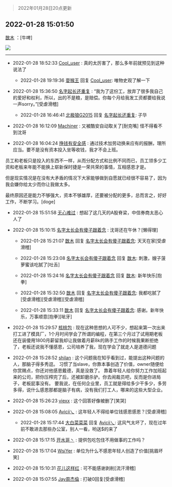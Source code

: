 > 2022年01月28日20点更新
<link rel="stylesheet" href="https://cdn.jsdelivr.net/gh/taotie6/sampleJSON@main/css/photo_show.css">
<meta name="referrer" content="no-referrer" />


 ## 2022-01-28 15:01:50 

 [㪚木](https://www.coolapk.com/feed/33157866?shareKey=NzJlY2UwZTE1MzUxNjFmM2ExZGY~) ：[牛啤] 

<div class="album">
<img class="img-item" src="http://image.coolapk.com/feed/2022/0128/15/1081091_d31378e0_3309_0704_153@673x716.jpeg" />
</div>

 ------- 

- 2022-01-28 18:52:33 [Cool_user](uid=3479505) : 真的太厉害了，那么多年前就预见到这种说法了 

    - 2022-01-28 19:19:36 [耍猴王](uid=2055455) 回复 [Cool_user](uid=3479505): 唯物史观了解一下 

- 2022-01-28 15:36:50 [名字起长还重复](uid=485854) : “我为了这份工，放弃了很多我自己的爱好和权利，所以，出的不是粮，是赔偿。你每个月给我发工资都要给我说一声sorry。”[受虐滑稽] 

    - 2022-01-28 16:46:41 [北极狼G2015](uid=1022608) 回复 [名字起长还重复](uid=485854): 子华 

- 2022-01-28 16:12:09 [Machiner](uid=3114536) : 又被酷安自动取关了[耐克嘴]
怪不得看不到沈哥 

- 2022-01-28 16:04:24 [挣钱有安全感](uid=1355663) : 通过技术加劳动换来应有的报酬，理所应当。要不是没有资本投入坐等收钱，我才不会上班。

员工和老板只是投入的东西不一样，从而分配方式和比例不同而已，员工领多少工资和老板来年能不能换上崭新保时捷是一荣共荣的事情，互相感恩才是。<!--break-->

但是现实情况是在没有大矛盾的情况下大家能够做到自愿就已经很不容易了，因为我会嫌你给太少而你让我做太多。

最终原因还是能力不够强大，资本不够雄厚，还要被分配的更多，总而言之，好好工作，不断学习。[doge] 

- 2022-01-28 15:51:58 [无心难过](uid=3681127) : 想起了这几天的A股脊梁，中信券商太恶心人了 

- 2022-01-28 15:10:15 [名字太长会有傻子跟着念](uid=811576) : 沈哥还在午休？[懒得理] 

    - 2022-01-28 15:21:07 [㪚木](uid=1081091) 回复 [名字太长会有傻子跟着念](uid=811576): 天天在家[受虐滑稽] 

    - 2022-01-28 15:23:08 [名字太长会有傻子跟着念](uid=811576) 回复 [㪚木](uid=1081091): 刺激，嫂子菠萝蜜该吃腻了[吐舌] 

    - 2022-01-28 15:24:16 [名字太长会有傻子跟着念](uid=811576) 回复 [㪚木](uid=1081091): 新年快乐[抱拳] 

    - 2022-01-28 15:32:50 [㪚木](uid=1081091) 回复 [名字太长会有傻子跟着念](uid=811576): 我都吃腻了[受虐滑稽][受虐滑稽][受虐滑稽] 

    - 2022-01-28 15:33:11 [㪚木](uid=1081091) 回复 [名字太长会有傻子跟着念](uid=811576): 感谢。新年快乐，万事顺意[抱拳][呲牙] 

- 2022-01-28 15:29:57 [核桃包](uid=2971735) : 现在这种思想的人可不少，想起来第一次出来打工进了模具厂，1个月时间学会了所谓的编程，在第三个月过了试用期老板还在装傻用1800月薪留我却让我做着月薪8k的熟手工作的时候我果断拒绝了，老板还说我不懂感恩，公司培养了我，现在学会了就走人是道德问题 

- 2022-01-28 15:28:52 [shilan](uid=528824) : 这个问题我在知乎看到过，能提出这种问题的人，那脑子得多秀逗。
习惯了当slave，你靠本事创造了价值，owner随便给你赏赐点，你还对他感恩戴德，真是没救了。
靠着年轻人给你努力工作加班起来的公司，把你压榨完了后，还被卸磨杀驴。你去闹裁员吧，反而是你进局子，老板屁事没有。
要我说<!--break-->，在任何企业里，员工就是得给多少干多少，多劳多得，说什么感恩那都是脑子有病，没有我们打工人，哪来的这些大型企业。 

- 2022-01-28 15:26:23 [viexx](uid=1237144) : 这个回答好像被删了[笑哭] 

- 2022-01-28 15:08:05 [Avicii乀](uid=2068349) : 这年轻人不得给单位钱感恩感恩？[受虐滑稽] 

    - 2022-01-28 15:17:44 [大白菜菜菜](uid=2081020) 回复 [Avicii乀](uid=2068349): 这风气太坏了，现在过年前不敢进去那些办公室，别人一看，哟送$的来了 

- 2022-01-28 15:17:15 [开水哥丶](uid=608451) : 提供包吃包住不用做事的工作吗？ 

- 2022-01-28 15:17:04 [WsiYer](uid=3832235) : 单位为什么不感恩年轻人创造了价值[挑眉坏笑] 

- 2022-01-28 15:10:31 [花儿这样红](uid=3618501) : 可不能感谢剥削[流汗滑稽] 

- 2022-01-28 15:07:55 [Jay周杰倫](uid=1010273) : 打破0回复[受虐滑稽] 

